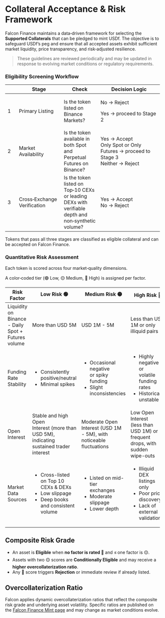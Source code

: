 # Collateral Acceptance & Risk Framework

Falcon Finance maintains a data‑driven framework for selecting the **Supported Collaterals** that can be pledged to mint USDf. The objective is to safeguard USDf’s peg and ensure that all accepted assets exhibit sufficient market liquidity, price transparency, and risk‑adjusted resilience.

> These guidelines are reviewed periodically and may be updated in response to evolving market conditions or regulatory requirements.

### Eligibility Screening Workflow

<table><thead><tr><th width="40"></th><th width="141.91015625">Stage</th><th>Check </th><th width="395.6328125">Decision Logic</th></tr></thead><tbody><tr><td>1</td><td>Primary Listing </td><td>Is the token listed on Binance Markets?</td><td><p>No → Reject</p><p>Yes → proceed to Stage 2</p></td></tr><tr><td>2</td><td>Market Availability </td><td>Is the token available in both Spot and Perpetual Futures on Binance?</td><td>Yes → Accept<br>Only Spot or Only Futures → proceed to Stage 3<br>Neither → Reject</td></tr><tr><td>3</td><td>Cross‑Exchange Verification</td><td>Is the token listed on Top‑10 CEXs or leading DEXs with verifiable depth and non‑synthetic volume?</td><td>Yes → Accept<br>No → Reject</td></tr></tbody></table>

Tokens that pass all three stages are classified as eligible collateral and can be accepted on Falcon Finance.

### Quantitative Risk Assessment

Each token is scored across four market‑quality dimensions.&#x20;

A color‑coded tier (🟢 Low, 🟡 Medium, 🔴 High) is assigned per factor.

<table><thead><tr><th width="255.92578125">Risk Factor</th><th>Low Risk 🟢 </th><th>Medium Risk 🟡 </th><th>High Risk 🔴</th></tr></thead><tbody><tr><td>Liquidity on Binance<br>- Daily Spot + Futures volume</td><td>More than USD 5M</td><td>USD 1M - 5M</td><td>Less than USD 1M or only illiquid pairs </td></tr><tr><td>Funding Rate Stability</td><td><ul><li>Consistently positive/neutral</li><li> Minimal spikes</li></ul></td><td><ul><li>Occasional negative<br>or spiky funding</li><li>Slight<br>inconsistencies</li></ul></td><td><ul><li>Highly negative or<br>volatile funding rates</li><li>Historically unstable</li></ul></td></tr><tr><td>Open Interest </td><td>Stable and high Open<br>Interest (more than USD 5M),<br>indicating sustained trader<br>interest</td><td>Moderate Open Interest (USD 1M - 5M), with noticeable fluctuations</td><td>Low Open Interest<br>(less than USD 1M) or frequent<br>drops, with  sudden<br>wipe-outs</td></tr><tr><td>Market Data Sources</td><td><ul><li>Cross-listed on Top 10 CEXs &#x26; DEXs</li><li>Low slippage</li><li>Deep books and consistent volume</li></ul></td><td><ul><li>Listed on mid-tier<br>exchanges</li><li>Moderate<br>slippage</li><li>Lower depth</li></ul></td><td><ul><li>Illiquid DEX listings<br>only</li><li>Poor price<br>discovery</li><li>Lack of<br>external validation</li></ul></td></tr></tbody></table>

## Composite Risk Grade&#x20;

* An asset is **Eligible** when **no factor is rated 🔴** and ≤ one factor is 🟡.
* Assets with two 🟡 scores are **Conditionally Eligible** and may receive a **higher overcollaterization ratio**.
* Any 🔴 score triggers **Rejection** or immediate review if already listed.



## Overcollaterization Ratio

Falcon applies dynamic overcollaterization ratios that reflect the composite risk grade and underlying asset volatility. Specific ratios are published on the [Falcon Finance Mint page](https://app.falcon.finance/swap/mint) and may change as market conditions evolve.



